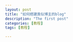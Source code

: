 ```yaml
---
layout: post
title: "如何搭建类似博主的blog"
description: "The first post"
categories: [教程]
tags: [教程]

---
```

<!-- Gitalk 评论 start  -->

<!-- Link Gitalk 的支持文件  -->
<link rel="stylesheet" href="https://unpkg.com/gitalk/dist/gitalk.css">
<script src="https://unpkg.com/gitalk@latest/dist/gitalk.min.js"></script> 
<div id="gitalk-container"></div>
<script type="text/javascript">
    var gitalk = new Gitalk({

    // gitalk的主要参数
		clientID: '33599ca507921d70615d',
		clientSecret: '1e6229b3a409aac51d5d51dc5458a9c257ca59a9',
		repo: '300id.github.io',
		owner: '300id',
		admin: ['300id'],
		id: '2021-05-02-how-to-build-a-blog', 注意id一定不要重复，这里是举个例子，可以写中文，如果重复了，就会把其他地方的评论显示过来
    
    });
    gitalk.render('gitalk-container');
</script> 
<!-- Gitalk end -->
